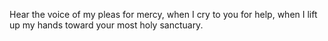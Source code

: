 Hear the voice of my pleas for mercy, when I cry to you for help, when I lift up my hands toward your most holy sanctuary.
